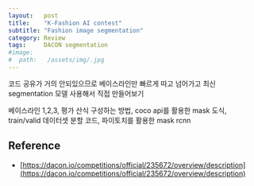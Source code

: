 ```yaml
---
layout:   post
title:    "K-Fashion AI contest"
subtitle: "Fashion image segmentation"
category: Review
tags:     DACON segmentation
#image:
#  path:   /assets/img/.jpg
---
```


코드 공유가 거의 안되있으므로 베이스라인만 빠르게 따고 넘어가고 최신 segmentation 모델 사용해서 직접 만들어보기


베이스라인 1,2,3, 평가 산식 구성하는 방법, coco api를 활용한 mask 도식, train/valid 데이터셋 분할 코드, 파이토치를 활용한 mask rcnn

## Reference

* [https://dacon.io/competitions/official/235672/overview/description](https://dacon.io/competitions/official/235672/overview/description)